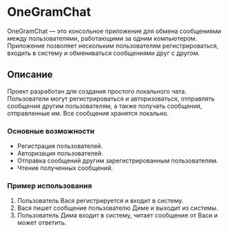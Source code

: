 # OneGramChat

OneGramChat — это консольное приложение для обмена сообщениями между пользователями, работающими за одним компьютером. Приложение позволяет нескольким пользователям регистрироваться, входить в систему и обмениваться сообщениями друг с другом.

## Описание

Проект разработан для создания простого локального чата. Пользователи могут регистрироваться и авторизоваться, отправлять сообщения другим пользователям, а также получать сообщения, отправленные им. Все сообщения хранятся локально.

### Основные возможности

- Регистрация пользователей.
- Авторизация пользователей.
- Отправка сообщений другим зарегистрированным пользователям.
- Чтение полученных сообщений.

### Пример использования

1. Пользователь Вася регистрируется и входит в систему.
2. Вася пишет сообщение пользователю Диме и выходит из системы.
3. Пользователь Дима входит в систему, читает сообщение от Васи и может ответить.
